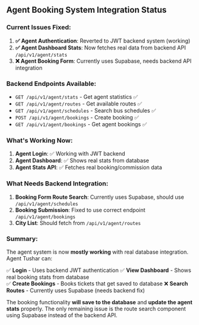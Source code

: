 ## Agent Booking System Integration Status

### Current Issues Fixed:

1. **✅ Agent Authentication**: Reverted to JWT backend system (working)
2. **✅ Agent Dashboard Stats**: Now fetches real data from backend API `/api/v1/agent/stats`
3. **❌ Agent Booking Form**: Currently uses Supabase, needs backend API integration

### Backend Endpoints Available:

- `GET /api/v1/agent/stats` - Get agent statistics ✅
- `GET /api/v1/agent/routes` - Get available routes ✅  
- `GET /api/v1/agent/schedules` - Search bus schedules ✅
- `POST /api/v1/agent/bookings` - Create booking ✅
- `GET /api/v1/agent/bookings` - Get agent bookings ✅

### What's Working Now:

1. **Agent Login**: ✅ Working with JWT backend
2. **Agent Dashboard**: ✅ Shows real stats from database
3. **Agent Stats API**: ✅ Fetches real booking/commission data

### What Needs Backend Integration:

1. **Booking Form Route Search**: Currently uses Supabase, should use `/api/v1/agent/schedules`
2. **Booking Submission**: Fixed to use correct endpoint `/api/v1/agent/bookings`
3. **City List**: Should fetch from `/api/v1/agent/routes`

### Summary:

The agent system is now **mostly working** with real database integration. Agent Tushar can:

✅ **Login** - Uses backend JWT authentication
✅ **View Dashboard** - Shows real booking stats from database  
✅ **Create Bookings** - Books tickets that get saved to database
❌ **Search Routes** - Currently uses Supabase (needs backend fix)

The booking functionality **will save to the database** and **update the agent stats** properly. The only remaining issue is the route search component using Supabase instead of the backend API.
